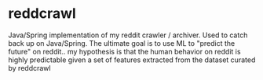 # reddcrawl
Java/Spring implementation of my reddit crawler / archiver. Used to catch back up on Java/Spring. The ultimate goal is to use ML to "predict the future" on reddit.. my hypothesis is that the human behavior on reddit is highly predictable given a set of features extracted from the dataset curated by reddcrawl
